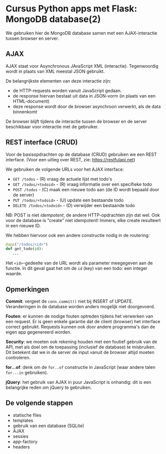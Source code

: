 Cursus Python apps met Flask: MongoDB database(2)
================================================

We gebruiken hier de MongoDB database samen met een AJAX-interactie tussen browser en server.

AJAX
----

AJAX staat voor Asynchronous JAvaScript XML (interactie).
Tegenwoordig wordt in plaats van XML meestal JSON gebruikt.

De belangrijkste elementen van deze interactie zijn:

* de HTTP-requests worden vanuit JavaScript gedaan.
* de response hiervan bestaat uit data in JSON-vorm (in plaats van een HTML-document)
* deze response wordt door de browser asynchroon verwerkt, als de data binnenkomt

De browser blijft tijdens de interactie tussen de browser en de server beschikbaar voor interactie met de gebruiker.

REST interface (CRUD)
---------------------

Voor de basisopdrachten op de database (CRUD) gebruiken we een REST interface.
(Voor een uitleg over REST, zie: https://restfulapi.net)

We gebruiken de volgende URLs voor het AJAX interface:

* `GET /todos` - (R) vraag de actuele lijst met todo's
* `GET /todos/<todoid>` - (R) vraag informatie over een specifieke todo
* `POST /todos` - (C) maak een nieuwe todo aan (de ID wordt bepaald door de server)
* `PUT /todos/<todoid>` - (U) update een bestaande todo
* `DELETE /todos/<todoid>` - (D) verwijder een bestaande todo

NB: POST is niet *idempotent*, de andere HTTP-opdrachten zijn dat wel.
Ook voor de database is "create" niet idempotent!
Immers, elke create resulteert in een nieuwe ID.

We hebben hiervoor ook een andere constructie nodig in de routering:

```Python
@app("/todos/<id>")
def get_todo(id):
   ...
```

Het `<id>`-gedeelte van de URL wordt als parameter meegegeven aan de functie.
In dit geval gaat het om de `id` (key) van een todo: een integer waarde.


Opmerkingen
-----------

**Commit**: vergeet de `conn.commit()` niet bij INSERT of UPDATE.
Veranderingen in de database worden anders mogelijk niet doorgevoerd.

**Fouten**: er kunnen de nodige fouten optreden tijdens het verwerken van een request.
Er is geen enkele garantie dat de client (browser) het interface correct gebruikt.
Requests kunnen ook door andere programma's dan de eigen app gegenereerd worden.

**Security**: we moeten ook rekening houden met een foutief gebruik van de API,
met als doel om de toepassing (inclusief de database) te misbruiken.
Dit betekent dat we in de server de input vanuit de browser altijd moeten controleren.

**for...of**: denk om de `for..of` constructie in JavaScript 
(waar andere talen `for...in` gebruiken).

**jQuery**: het gebruik van AJAX in puur JavaScript is onhandig:
dit is een belangrijke reden om jQuery te gebruiken.

De volgende stappen
-------------------

* statische files
* templates
* gebruik van een database (SQLite)
* AJAX
* sessies
* app-factory
* headers
